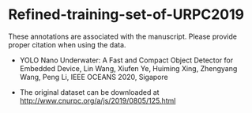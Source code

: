 # Refined-training-set-of-URPC2019
These annotations are associated with the manuscript. Please provide proper citation when using the data.
- YOLO Nano Underwater: A Fast and Compact Object Detector for Embedded Device, Lin Wang, Xiufen Ye, Huiming Xing, Zhengyang Wang, Peng Li, IEEE OCEANS 2020, Sigapore


- The original dataset can be downloaded at http://www.cnurpc.org/a/js/2019/0805/125.html
